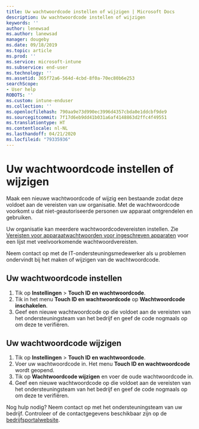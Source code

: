 ```yaml
---
title: Uw wachtwoordcode instellen of wijzigen | Microsoft Docs
description: Uw wachtwoordcode instellen of wijzigen
keywords: ''
author: lenewsad
ms.author: lanewsad
manager: dougeby
ms.date: 09/18/2019
ms.topic: article
ms.prod: ''
ms.service: microsoft-intune
ms.subservice: end-user
ms.technology: ''
ms.assetid: 365f72a6-564d-4cbd-8f0a-70ec80b6e253
searchScope:
- User help
ROBOTS: ''
ms.custom: intune-enduser
ms.collection: ''
ms.openlocfilehash: 790aa9e73d990ec3996d4357cbda0e1ddcbf9de9
ms.sourcegitcommit: 7f17d6eb9dd41b031a6af4148863d2ffc4f49551
ms.translationtype: HT
ms.contentlocale: nl-NL
ms.lasthandoff: 04/21/2020
ms.locfileid: "79335936"
---
```

# <a name="set-or-change-your-passcode"></a>Uw wachtwoordcode instellen of wijzigen

Maak een nieuwe wachtwoordcode of wijzig een bestaande zodat deze voldoet aan de vereisten van uw organisatie. Met de wachtwoordcode voorkomt u dat niet-geautoriseerde personen uw apparaat ontgrendelen en gebruiken. 

Uw organisatie kan meerdere wachtwoordcodevereisten instellen. Zie [Vereisten voor apparaatwachtwoorden voor ingeschreven apparaten](password-does-not-meet-it-administrator-requirements.md) voor een lijst met veelvoorkomende wachtwoordvereisten.  

Neem contact op met de IT-ondersteuningsmedewerker als u problemen ondervindt bij het maken of wijzigen van de wachtwoordcode.  


## <a name="set-your-passcode"></a>Uw wachtwoordcode instellen

1. Tik op **Instellingen** > **Touch ID en wachtwoordcode**.
2. Tik in het menu **Touch ID en wachtwoordcode** op **Wachtwoordcode inschakelen**.
3. Geef een nieuwe wachtwoordcode op die voldoet aan de vereisten van het ondersteuningsteam van het bedrijf en geef de code nogmaals op om deze te verifiëren.

## <a name="change-your-passcode"></a>Uw wachtwoordcode wijzigen

1. Tik op **Instellingen** > **Touch ID en wachtwoordcode**.
2. Voer uw wachtwoordcode in. Het menu **Touch ID en wachtwoordcode** wordt geopend.
2. Tik op **Wachtwoordcode wijzigen** en voer de oude wachtwoordcode in.
3. Geef een nieuwe wachtwoordcode op die voldoet aan de vereisten van het ondersteuningsteam van het bedrijf en geef de code nogmaals op om deze te verifiëren.

Nog hulp nodig? Neem contact op met het ondersteuningsteam van uw bedrijf. Controleer of de contactgegevens beschikbaar zijn op de [bedrijfsportalwebsite](https://go.microsoft.com/fwlink/?linkid=2010980).
